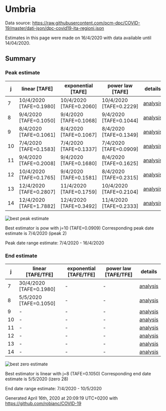 # Umbria


Data source: https://raw.githubusercontent.com/pcm-dpc/COVID-19/master/dati-json/dpc-covid19-ita-regioni.json

Estimates in this page were made on 16/4/2020 with data available until 14/04/2020.


## Summary 

### Peak estimate 
|j|linear [TAFE]|exponential [TAFE]|power law [TAFE]|details|
|---|----|-----------|---------|-------|
|7|10/4/2020 [TAFE=0.1980]|10/4/2020 [TAFE=0.2060]|10/4/2020 [TAFE=0.2229]|[analysis](COVID-19_umbria_j7_2020-04-14.md)|
|8|9/4/2020 [TAFE=0.1050]|9/4/2020 [TAFE=0.1068]|9/4/2020 [TAFE=0.1044]|[analysis](COVID-19_umbria_j8_2020-04-14.md)|
|9|8/4/2020 [TAFE=0.1061]|8/4/2020 [TAFE=0.1067]|8/4/2020 [TAFE=0.1349]|[analysis](COVID-19_umbria_j9_2020-04-14.md)|
|10|7/4/2020 [TAFE=0.1583]|7/4/2020 [TAFE=0.1337]|7/4/2020 [TAFE=0.0909]|[analysis](COVID-19_umbria_j10_2020-04-14.md)|
|11|9/4/2020 [TAFE=0.2008]|9/4/2020 [TAFE=0.1680]|8/4/2020 [TAFE=0.1625]|[analysis](COVID-19_umbria_j11_2020-04-14.md)|
|12|10/4/2020 [TAFE=0.1765]|9/4/2020 [TAFE=0.1581]|8/4/2020 [TAFE=0.2315]|[analysis](COVID-19_umbria_j12_2020-04-14.md)|
|13|12/4/2020 [TAFE=0.2807]|11/4/2020 [TAFE=0.1759]|10/4/2020 [TAFE=0.2104]|[analysis](COVID-19_umbria_j13_2020-04-14.md)|
|14|12/4/2020 [TAFE=1.7882]|12/4/2020 [TAFE=0.3492]|11/4/2020 [TAFE=0.2333]|[analysis](COVID-19_umbria_j14_2020-04-14.md)|

![best peak estimate](COVID-19_umbria_j10_2020-04-14.png)

Best estimator is pow with j=10 (TAFE=0.0909)
Corresponding peak date estimate is 7/4/2020 (ipeak 2)


Peak date range estimate: 7/4/2020 - 16/4/2020

### End estimate 
|j|linear [TAFE/TFE]|exponential [TAFE/TFE]|power law [TAFE/TFE]|details|
|---|----|-----------|---------|-------|
|7|30/4/2020 [TAFE=0.1980]|-|-|[analysis](COVID-19_umbria_j7_2020-04-14.md)|
|8|5/5/2020 [TAFE=0.1050]|-|-|[analysis](COVID-19_umbria_j8_2020-04-14.md)|
|9|-|-|-|[analysis](COVID-19_umbria_j9_2020-04-14.md)|
|10|-|-|-|[analysis](COVID-19_umbria_j10_2020-04-14.md)|
|11|-|-|-|[analysis](COVID-19_umbria_j11_2020-04-14.md)|
|12|-|-|-|[analysis](COVID-19_umbria_j12_2020-04-14.md)|
|13|-|-|-|[analysis](COVID-19_umbria_j13_2020-04-14.md)|
|14|-|-|-|[analysis](COVID-19_umbria_j14_2020-04-14.md)|

![best zero estimate](COVID-19_umbria_j8_2020-04-14.png)

Best estimator is linear with j=8 (TAFE=0.1050)
Corresponding end date estimate is 5/5/2020 (izero 28)


End date range estimate: 7/4/2020 - 10/5/2020

Generated April 16th, 2020 at 20:09:19 UTC+0200 with https://github.com/robianc/COVID-19
